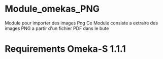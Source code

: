 # Module_omekas_PNG
Module pour importer des images Png 
Ce Module consiste a extraire des images PNG a partir d'un fichier PDF dans le bute 
# Requirements Omeka-S 1.1.1
